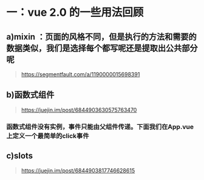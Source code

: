 # 一：vue 2.0 的一些用法回顾
## a)mixin ：页面的风格不同，但是执行的方法和需要的数据类似，我们是选择每个都写呢还是提取出公共部分呢
> https://segmentfault.com/a/1190000015698391
## b)函数式组件
> https://juejin.im/post/6844903630575763470
### 函数式组件没有实例，事件只能由父组件传递。下面我们在App.vue上定义一个最简单的click事件
## c)slots
> https://juejin.im/post/6844903817746628615

